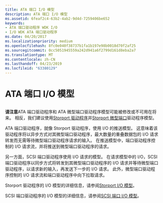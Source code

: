 ```yaml
---
title: ATA 端口 I/O 模型
description: ATA 端口 I/O 模型
ms.assetid: 6feaf2c4-63b2-4ab2-9d4d-7259406be652
keywords:
- ATA 端口驱动程序 WDK I/O
- I/O WDK ATA 端口驱动程序
ms.date: 04/20/2017
ms.localizationpriority: medium
ms.openlocfilehash: 8fc0e040f38737b1fa1b197e98b0018d70f2af25
ms.sourcegitcommit: 0cc5051945559a242d941a6f2799d161d8eba2a7
ms.translationtype: MT
ms.contentlocale: zh-CN
ms.lasthandoff: 04/23/2019
ms.locfileid: "63380129"
---
```

# <a name="ata-port-io-model"></a>ATA 端口 I/O 模型


## <span id="ddk_ata_port_i_o_model_kg"></span><span id="DDK_ATA_PORT_I_O_MODEL_KG"></span>

**请注意**ATA 端口驱动程序和 ATA 微型端口驱动程序模型可能被修改或不可用在将来。 相反，我们建议使用[Storport 驱动程序](https://msdn.microsoft.com/windows/hardware/drivers/storage/storport-driver)并[Storport 微型端口](https://msdn.microsoft.com/windows/hardware/drivers/storage/storport-miniport-drivers)驱动程序模型。



ATA 端口驱动程序，就像 Storport 驱动程序，使用 I/O 的推送模型。 这意味着该驱动程序将以异步方式对其微型端口驱动程序，最大数量的重叠数据包的 I/O 请求转发而无需等待微型端口驱动程序请求的输入。 在推送模型中，端口驱动程序控制的 I/O 请求流，并将推送到微型端口驱动程序的请求。

另一方面，SCSI 端口驱动程序使用 I/O 请求的模型。 在请求模型中的 I/O，SCSI 端口驱动程序以同步方式将转发到其微型端口驱动程序的 I/O 请求并等待微型端口驱动程序，以请求新的输入，再发送下一步的 I/O 请求。 此外，微型端口驱动程序控制的 I/O 请求流和端口驱动程序中向下拉取请求。

Storport 驱动程序的 I/O 模型的详细信息，请参阅[Storport I/O 模型](storport-i-o-model.md)。

SCSI 端口驱动程序的 I/O 模型的详细信息，请参阅[SCSI 端口 I/O 模型](scsi-port-i-o-model.md)。

 

 


